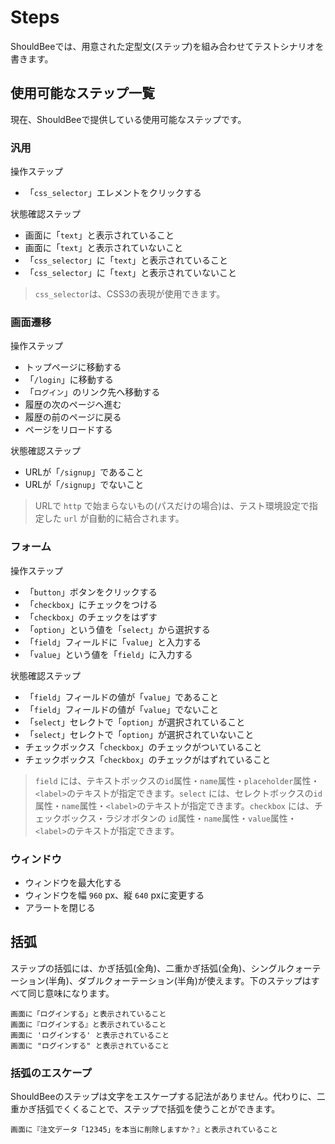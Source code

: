 # Steps

ShouldBeeでは、用意された定型文(ステップ)を組み合わせてテストシナリオを書きます。

## 使用可能なステップ一覧

現在、ShouldBeeで提供している使用可能なステップです。

### 汎用

操作ステップ

* 「`css_selector`」エレメントをクリックする

状態確認ステップ

* 画面に「`text`」と表示されていること
* 画面に「`text`」と表示されていないこと
* 「`css_selector`」に「`text`」と表示されていること
* 「`css_selector`」に「`text`」と表示されていないこと

> `css_selector`は、CSS3の表現が使用できます。

### 画面遷移

操作ステップ

* トップページに移動する
* 「`/login`」に移動する
* 「`ログイン`」のリンク先へ移動する
* 履歴の次のページヘ進む
* 履歴の前のページに戻る
* ページをリロードする

状態確認ステップ

* URLが「`/signup`」であること
* URLが「`/signup`」でないこと

> URLで `http` で始まらないもの(パスだけの場合)は、テスト環境設定で指定した `url` が自動的に結合されます。

### フォーム

操作ステップ

* 「`button`」ボタンをクリックする
* 「`checkbox`」にチェックをつける
* 「`checkbox`」のチェックをはずす
* 「`option`」という値を「`select`」から選択する
* 「`field`」フィールドに「`value`」と入力する
* 「`value`」という値を「`field`」に入力する

状態確認ステップ

* 「`field`」フィールドの値が「`value`」であること
* 「`field`」フィールドの値が「`value`」でないこと
* 「`select`」セレクトで「`option`」が選択されていること
* 「`select`」セレクトで「`option`」が選択されていないこと
* チェックボックス「`checkbox`」のチェックがついていること
* チェックボックス「`checkbox`」のチェックがはずれていること


> `field` には、テキストボックスの`id`属性・`name`属性・`placeholder`属性・`<label>`のテキストが指定できます。`select` には、セレクトボックスの`id`属性・`name`属性・`<label>`のテキストが指定できます。`checkbox` には、チェックボックス・ラジオボタンの `id`属性・`name`属性・`value`属性・`<label>`のテキストが指定できます。

### ウィンドウ

* ウィンドウを最大化する
* ウィンドウを幅 `960` px、縦 `640` pxに変更する
* アラートを閉じる


## 括弧

ステップの括弧には、かぎ括弧(全角)、二重かぎ括弧(全角)、シングルクォーテーション(半角)、ダブルクォーテーション(半角)が使えます。下のステップはすべて同じ意味になります。

```
画面に「ログインする」と表示されていること
画面に『ログインする』と表示されていること
画面に 'ログインする' と表示されていること
画面に "ログインする" と表示されていること
```

### 括弧のエスケープ

ShouldBeeのステップは文字をエスケープする記法がありません。代わりに、二重かぎ括弧でくくることで、ステップで括弧を使うことができます。

```
画面に『注文データ「12345」を本当に削除しますか？』と表示されていること
```
